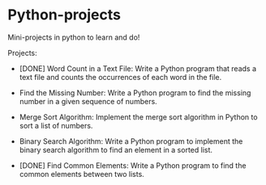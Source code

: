 
# Python-projects

Mini-projects in python to learn and do!

Projects:

- [DONE] Word Count in a Text File: Write a Python program that reads a text file and counts the occurrences of each word in the file.

- Find the Missing Number: Write a Python program to find the missing number in a given sequence of numbers.

- Merge Sort Algorithm: Implement the merge sort algorithm in Python to sort a list of numbers.

- Binary Search Algorithm: Write a Python program to implement the binary search algorithm to find an element in a sorted list.

- [DONE] Find Common Elements: Write a Python program to find the common elements between two lists.
